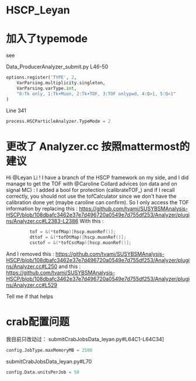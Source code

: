 # HSCP_Leyan
 

# 加入了typemode
see 

Data_ProducerAnalyzer_submit.py L46-50

```python
options.register('TYPE', 2,
    VarParsing.multiplicity.singleton,
    VarParsing.varType.int,
    "0:Tk only, 1:Tk+Muon, 2:Tk+TOF, 3:TOF onlypwd, 4:Q>1, 5:Q<1"
) 
```
Line 341
```python
process.HSCParticleAnalyzer.TypeMode = 2
```

# 更改了 Analyzer.cc 按照mattermost的建议
Hi @Leyan Li  ! I have a branch of the HSCP framework on my side, and I did manage to get the TOF with @Caroline Collard advices (on data and on signal MC) : 
I added a bool for protection (calibrateTOF_) and if I recall correctly, you should not use the tofCalculator since we don't have the calibration done yet (maybe caroline can confirm). So I only access the TOF information by replacing this : https://github.com/tvami/SUSYBSMAnalysis-HSCP/blob/108dbafc3462e37e7d496720a0549e7d755df253/Analyzer/plugins/Analyzer.cc#L2383-L2386
With this :
```cc
         tof = &(*tofMap)[hscp.muonRef()];
         dttof = &(*tofDtMap)[hscp.muonRef()];
         csctof = &(*tofCscMap)[hscp.muonRef()];
```
And I removed this : https://github.com/tvami/SUSYBSMAnalysis-HSCP/blob/108dbafc3462e37e7d496720a0549e7d755df253/Analyzer/plugins/Analyzer.cc#L250
and this : https://github.com/tvami/SUSYBSMAnalysis-HSCP/blob/108dbafc3462e37e7d496720a0549e7d755df253/Analyzer/plugins/Analyzer.cc#L529

Tell me if that helps


# crab配置问题
我目前只改动过：
submitCrabJobsData_leyan.py#L64C1-L64C34]

```python
config.JobType.maxMemoryMB = 2500
```

submitCrabJobsData_leyan.py#L70
```python
config.Data.unitsPerJob = 50
```



